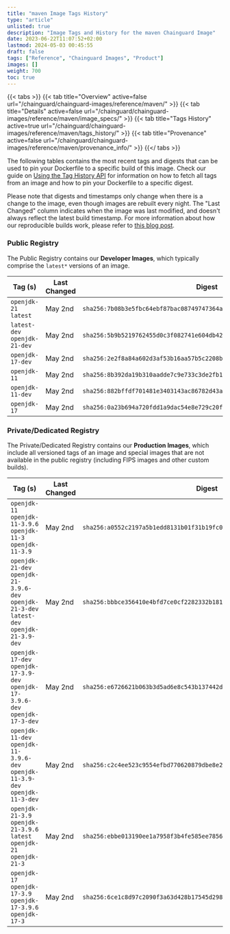 ```yaml
---
title: "maven Image Tags History"
type: "article"
unlisted: true
description: "Image Tags and History for the maven Chainguard Image"
date: 2023-06-22T11:07:52+02:00
lastmod: 2024-05-03 00:45:55
draft: false
tags: ["Reference", "Chainguard Images", "Product"]
images: []
weight: 700
toc: true
---
```


{{< tabs >}}
{{< tab title="Overview" active=false url="/chainguard/chainguard-images/reference/maven/" >}}
{{< tab title="Details" active=false url="/chainguard/chainguard-images/reference/maven/image_specs/" >}}
{{< tab title="Tags History" active=true url="/chainguard/chainguard-images/reference/maven/tags_history/" >}}
{{< tab title="Provenance" active=false url="/chainguard/chainguard-images/reference/maven/provenance_info/" >}}
{{</ tabs >}}

The following tables contains the most recent tags and digests that can be used to pin your Dockerfile to a specific build of this image. Check our guide on [Using the Tag History API](/chainguard/chainguard-images/using-the-tag-history-api/) for information on how to fetch all tags from an image and how to pin your Dockerfile to a specific digest.

Please note that digests and timestamps only change when there is a change to the image, even though images are rebuilt every night. The "Last Changed" column indicates when the image was last modified, and doesn't always reflect the latest build timestamp. For more information about how our reproducible builds work, please refer to [this blog post](https://www.chainguard.dev/unchained/reproducing-chainguards-reproducible-image-builds).

### Public Registry
The Public Registry contains our **Developer Images**, which typically comprise the `latest*` versions of an image.

| Tag (s)                        | Last Changed | Digest                                                                    |
|--------------------------------|--------------|---------------------------------------------------------------------------|
|  `openjdk-21` `latest`         | May 2nd      | `sha256:7b08b3e5fbc64ebf87bac08749747364a9e1dbc53e93c56b9e6d8ff5dc27221e` |
|  `latest-dev` `openjdk-21-dev` | May 2nd      | `sha256:5b9b5219762455d0c3f082741e604db4292b3614b0d0f817bce7ff9b50ede5a5` |
|  `openjdk-17-dev`              | May 2nd      | `sha256:2e2f8a84a602d3af53b16aa57b5c2208b29620fd896cdd8164ef740d9ee2677d` |
|  `openjdk-11`                  | May 2nd      | `sha256:8b392da19b310aadde7c9e733c3de2fb14160a4b694725c9078ae9f6d5f26c42` |
|  `openjdk-11-dev`              | May 2nd      | `sha256:882bffdf701481e3403143ac86782d43ada28d524d412705599cb7c7afc8f55b` |
|  `openjdk-17`                  | May 2nd      | `sha256:0a23b694a720fdd1a9dac54e8e729c20ffb8103f2be8873a700b82001a17f67c` |


### Private/Dedicated Registry
The Private/Dedicated Registry contains our **Production Images**, which include all versioned tags of an image and special images that are not available in the public registry (including FIPS images and other custom builds).

| Tag (s)                                                                                       | Last Changed | Digest                                                                    |
|-----------------------------------------------------------------------------------------------|--------------|---------------------------------------------------------------------------|
|  `openjdk-11` `openjdk-11-3.9.6` `openjdk-11-3` `openjdk-11-3.9`                              | May 2nd      | `sha256:a0552c2197a5b1edd8131b01f31b19fc0bd9132c5e4d5a3107257127be9b08cd` |
|  `openjdk-21-dev` `openjdk-21-3.9.6-dev` `openjdk-21-3-dev` `latest-dev` `openjdk-21-3.9-dev` | May 2nd      | `sha256:bbbce356410e4bfd7ce0cf2282332b181ca3db2d5ba0c2e2af7c2bbc48481bed` |
|  `openjdk-17-dev` `openjdk-17-3.9-dev` `openjdk-17-3.9.6-dev` `openjdk-17-3-dev`              | May 2nd      | `sha256:e6726621b063b3d5ad6e8c543b137442d8cb803c0e8149b2ef02948f8f71360a` |
|  `openjdk-11-dev` `openjdk-11-3.9.6-dev` `openjdk-11-3.9-dev` `openjdk-11-3-dev`              | May 2nd      | `sha256:c2c4ee523c9554efbd770620879dbe8e2a4cc4adeb2fd7b1b9c492b9aebb0625` |
|  `openjdk-21-3.9` `openjdk-21-3.9.6` `latest` `openjdk-21` `openjdk-21-3`                     | May 2nd      | `sha256:ebbe013190ee1a7958f3b4fe585ee78564691525d137faa872f5fe876ed55159` |
|  `openjdk-17` `openjdk-17-3.9` `openjdk-17-3.9.6` `openjdk-17-3`                              | May 2nd      | `sha256:6ce1c8d97c2090f3a63d428b17545d298f3f290c2d07485339e61e1e5d7ad76b` |

